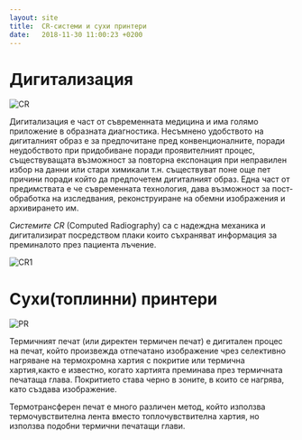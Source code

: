 ```yaml
---
layout: site
title:  CR-системи и сухи принтери
date:   2018-11-30 11:00:23 +0200
---
```

# Дигитализация

<img class="post_cr1" src="{{ site.baseurl }}/gallery/agfa-cr-30-x-printer-500x500.jpg" alt="CR">
<p>Дигитализация е част от съвременната медицина и има голямо приложение в образната диагностика. Несъмнено удобството на дигиталният образ е за предпочитане пред конвенционалните, поради неудобството при придобиване поради проявителният процес, съществуващата възможност за повторна експонация при неправилен избор на данни или стари химикали т.н. съществуват поне още пет причини поради който да предпочетем дигиталният образ.
Една част от предимствата е че съвременната технология, дава възможност за пост-обработка на изследвания, реконструиране на обемни изображения и архивирането им.</p>
<p><i>Системите CR</i> (Computed Radiography) са с надеждна механика и дигитализират посредством плаки които съхраняват информация за преминалото през пациента лъчение.</p>
<img class="post_cr2" src="{{ site.baseurl }}/gallery/Conventional+CR+Scanning.jpg" alt="CR1">

# Сухи(топлинни) принтери

<img class="post_pr" src="{{ site.baseurl }}/gallery/ds5302.jpg" alt="PR">
<p>Термичният печат (или директен термичен печат) е дигитален процес на печат, който произвежда отпечатано изображение чрез селективно нагряване на термохромна хартия с покритие или термична хартия,както е известно, когато хартията преминава през термичната печатаща глава. Покритието става черно в зоните, в които се нагрява, като създава изображение.</p>
<p>Термотрансферен печат е много различен метод, който използва термочувствителна лента вместо топлочувствителна хартия, но използва подобни термични печатащи глави.</p>

